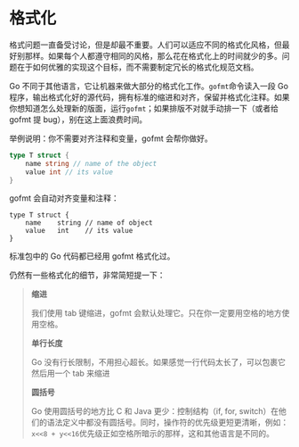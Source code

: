 # 格式化

格式问题一直备受讨论，但是却最不重要。人们可以适应不同的格式化风格，但最好别那样。如果每个人都遵守相同的风格，那么花在格式化上的时间就少的多。问题在于如何优雅的实现这个目标，而不需要制定冗长的格式化规范文档。

Go 不同于其他语言，它让机器来做大部分的格式化工作。`gofmt`命令读入一段 Go 程序，输出格式化好的源代码，拥有标准的缩进和对齐，保留并格式化注释。如果你想知道怎么处理新的版面，运行`gofmt`；如果排版不对就手动排一下（或者给 gofmt 提 bug），别在这上面浪费时间。

举例说明：你不需要对齐注释和变量，gofmt 会帮你做好。

```go
type T struct {
    name string // name of the object
    value int // its value
}
```

gofmt 会自动对齐变量和注释：

```golang
type T struct {
    name    string // name of object
    value   int    // its value
}
```

标准包中的 Go 代码都已经用 gofmt 格式化过。

仍然有一些格式化的细节，非常简短提一下：

> **缩进**
>
> 我们使用 tab 键缩进，gofmt 会默认处理它。只在你一定要用空格的地方使用空格。
>
> **单行长度**
>
> Go 没有行长限制，不用担心超长。如果感觉一行代码太长了，可以包裹它然后用一个 tab 来缩进
>
> **圆括号**
>
> Go 使用圆括号的地方比 C 和 Java 更少：控制结构（if, for, switch）在他们的语法定义中都没有圆括号。同时，操作符的优先级更短更清晰，例如：
> `x<<8 + y<<16`优先级正如空格所暗示的那样，这和其他语言是不同的。